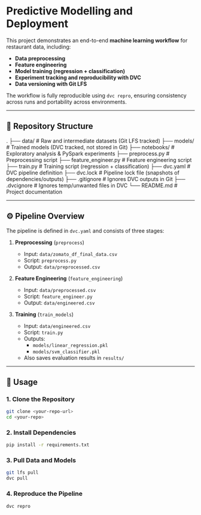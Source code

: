 # Predictive Modelling and Deployment  

This project demonstrates an end-to-end **machine learning workflow** for restaurant data, including:  

- **Data preprocessing**  
- **Feature engineering**  
- **Model training (regression + classification)**  
- **Experiment tracking and reproducibility with DVC**  
- **Data versioning with Git LFS**  

The workflow is fully reproducible using `dvc repro`, ensuring consistency across runs and portability across environments.  

---

## 📂 Repository Structure  

.
├── data/ # Raw and intermediate datasets (Git LFS tracked)
├── models/ # Trained models (DVC tracked, not stored in Git)
├── notebooks/ # Exploratory analysis & PySpark experiments
├── preprocess.py # Preprocessing script
├── feature_engineer.py # Feature engineering script
├── train.py # Training script (regression + classification)
├── dvc.yaml # DVC pipeline definition
├── dvc.lock # Pipeline lock file (snapshots of dependencies/outputs)
├── .gitignore # Ignores DVC outputs in Git
├── .dvcignore # Ignores temp/unwanted files in DVC
└── README.md # Project documentation

---

## ⚙️ Pipeline Overview  

The pipeline is defined in `dvc.yaml` and consists of three stages:  

1. **Preprocessing** (`preprocess`)  
   - Input: `data/zomato_df_final_data.csv`  
   - Script: `preprocess.py`  
   - Output: `data/preprocessed.csv`  

2. **Feature Engineering** (`feature_engineering`)  
   - Input: `data/preprocessed.csv`  
   - Script: `feature_engineer.py`  
   - Output: `data/engineered.csv`  

3. **Training** (`train_models`)  
   - Input: `data/engineered.csv`  
   - Script: `train.py`  
   - Outputs:  
     - `models/linear_regression.pkl`  
     - `models/svm_classifier.pkl`  
   - Also saves evaluation results in `results/`  

---

## 🚀 Usage  

### 1. Clone the Repository  
```bash
git clone <your-repo-url>
cd <your-repo>
```
### 2. Install Dependencies
```bash
pip install -r requirements.txt
```
### 3. Pull Data and Models
```bash
git lfs pull
dvc pull
```
### 4. Reproduce the Pipeline
```bash
dvc repro
```
